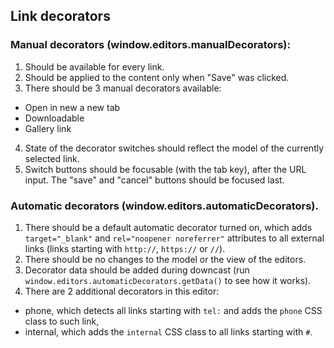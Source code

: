 ## Link decorators

### Manual decorators (window.editors.manualDecorators):

1. Should be available for every link.
2. Should be applied to the content only when "Save" was clicked.
3. There should be 3 manual decorators available:
  * Open in new a new tab
  * Downloadable
  * Gallery link
4. State of the decorator switches should reflect the model of the currently selected link.
5. Switch buttons should be focusable (with the tab key), after the URL input. The "save" and "cancel" buttons should be focused last.

### Automatic decorators (window.editors.automaticDecorators).

1. There should be a default automatic decorator turned on, which adds `target="_blank"` and `rel="noopener noreferrer"` attributes to all external links (links starting with `http://`, `https://` or `//`).
2. There should be no changes to the model or the view of the editors.
3. Decorator data should be added during downcast (run `window.editors.automaticDecorators.getData()` to see how it works).
4. There are 2 additional decorators in this editor:
  * phone, which detects all links starting with `tel:` and adds the `phone` CSS class to such link,
  * internal, which adds the `internal` CSS class to all links starting with `#`.
